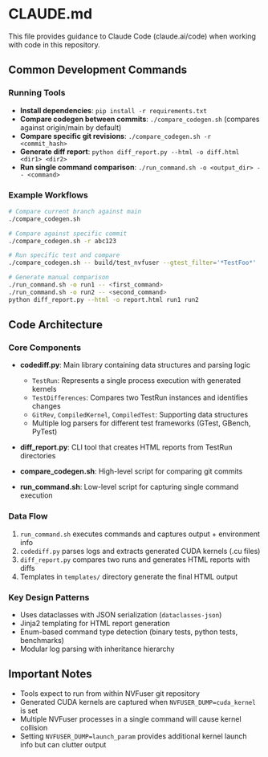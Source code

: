 # CLAUDE.md

This file provides guidance to Claude Code (claude.ai/code) when working with code in this repository.

## Common Development Commands

### Running Tools
- **Install dependencies**: `pip install -r requirements.txt`
- **Compare codegen between commits**: `./compare_codegen.sh` (compares against origin/main by default)
- **Compare specific git revisions**: `./compare_codegen.sh -r <commit_hash>`
- **Generate diff report**: `python diff_report.py --html -o diff.html <dir1> <dir2>`
- **Run single command comparison**: `./run_command.sh -o <output_dir> -- <command>`

### Example Workflows
```bash
# Compare current branch against main
./compare_codegen.sh

# Compare against specific commit
./compare_codegen.sh -r abc123

# Run specific test and compare
./compare_codegen.sh -- build/test_nvfuser --gtest_filter='*TestFoo*'

# Generate manual comparison
./run_command.sh -o run1 -- <first_command>
./run_command.sh -o run2 -- <second_command>
python diff_report.py --html -o report.html run1 run2
```

## Code Architecture

### Core Components
- **codediff.py**: Main library containing data structures and parsing logic
  - `TestRun`: Represents a single process execution with generated kernels
  - `TestDifferences`: Compares two TestRun instances and identifies changes
  - `GitRev`, `CompiledKernel`, `CompiledTest`: Supporting data structures
  - Multiple log parsers for different test frameworks (GTest, GBench, PyTest)

- **diff_report.py**: CLI tool that creates HTML reports from TestRun directories
- **compare_codegen.sh**: High-level script for comparing git commits
- **run_command.sh**: Low-level script for capturing single command execution

### Data Flow
1. `run_command.sh` executes commands and captures output + environment info
2. `codediff.py` parses logs and extracts generated CUDA kernels (.cu files)
3. `diff_report.py` compares two runs and generates HTML reports with diffs
4. Templates in `templates/` directory generate the final HTML output

### Key Design Patterns
- Uses dataclasses with JSON serialization (`dataclasses-json`)
- Jinja2 templating for HTML report generation
- Enum-based command type detection (binary tests, python tests, benchmarks)
- Modular log parsing with inheritance hierarchy

## Important Notes
- Tools expect to run from within NVFuser git repository
- Generated CUDA kernels are captured when `NVFUSER_DUMP=cuda_kernel` is set
- Multiple NVFuser processes in a single command will cause kernel collision
- Setting `NVFUSER_DUMP=launch_param` provides additional kernel launch info but can clutter output